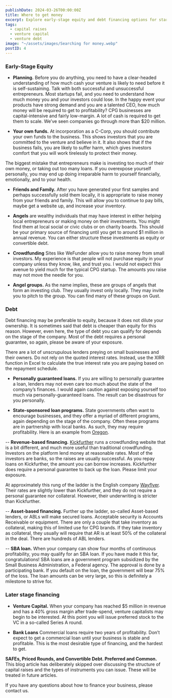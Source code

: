 ```yaml
---
publishDate: 2024-03-26T00:00:00Z
title: Where to get money
excerpt: Explore early-stage equity and debt financing options for startups, from personal funds and angel investors to SBA loans and venture capital. Learn how to strategically fund your business and avoid common pitfalls.
tags:
  - capital raises
  - venture capital
  - venture debt
image: "~/assets/images/Searching for money.webp"
postID: 4
---
```


### Early-Stage Equity

- **Planning.** Before you do anything, you need to have a clear-headed understanding of how much cash your venture is likely to need before it is self-sustaining.   Talk with both successful and unsuccessful entrepreneurs.  Most startups fail, and you need to understand how much money you and your investors could lose.  In the happy event your products have strong demand and you are a talented CEO,  how much money will be required to get to profitability?   CPG businesses are capital-intensive and fairly low-margin.  A lot of cash is required to get them to scale.  We’ve seen companies go through more than $20 million.

- **Your own funds.** At incorporation as a C-Corp, you should contribute your own funds to the business.   This shows investors that you are committed to the venture and believe in it.  It also shows that if the business fails, you are likely to suffer harm, which gives investors comfort that you will work tirelessly to protect their money.

The biggest mistake that entrepreneurs make is investing too much of their own money, or taking out too many loans.   If you overexpose yourself personally, you may end up doing irreparable harm to yourself financially, emotionally, and to your health.

- **Friends and Family.** After you have generated your first samples and perhaps successfully sold them locally,  it is appropriate to raise money from your friends and family.   This will allow you to continue to pay bills, maybe get a website up, and increase your inventory.

- **Angels** are wealthy individuals that may have interest in either helping local entrepreneurs or making money on their investments.  You might find them at local social or civic clubs or on charity boards.  This should be your primary source of financing until you get to around $1 million in annual revenue.  You can either structure these investments as equity or convertible debt.

- **Crowdfunding**  Sites like WeFunder allow you to raise money from small investors.  My experience is that people will not purchase equity in your company unless they know, like, and trust you.   I would not expect this avenue to yield much for the typical CPG startup.  The amounts you raise may not move the needle for you.

- **Angel groups.**  As the name implies, these are groups of angels that form an investing club.  They usually invest only locally.   They may invite you to pitch to the group.   You can find many of these groups on Gust.

### Debt

Debt financing may be preferable to equity, because it does not dilute your ownership.  It is sometimes said that debt is cheaper than equity for this reason.  However, even here, the type of debt you can qualify for depends on the stage of the company.   Most of the debt requires a personal guarantee, so again, please be aware of your exposure.

There are a lot of unscrupulous lenders preying on small businesses and their owners.   Do not rely on the quoted interest rates.  Instead, use the XIRR function in Excel to calculate the true interest rate you are paying based on the repayment schedule.

- **Personally guaranteed loans.**   If you are willing to personally guarantee a loan, lenders may not even care too much about the state of the company’s finances.  I would again caution against exposing yourself too much via personally-guaranteed loans.   The result can be disastrous for you personally.

- **State-sponsored loan programs.**  State governments often want to encourage businesses, and they offer a myriad of different programs, again depending on the stage of the company.   Often these programs are in partnership with local banks.  As such, they may require profitability.  Here is an example from [Oregon](https://www.oregon.gov/biz/programs/homeareas/fundbusiness/Pages/default.aspx).

-- **Revenue-based financing.**  [Kickfurther](https://www.kickfurther.com/) runs a crowdfunding website that is a bit different, and much more useful than traditional crowdfunding.  Investors on the platform lend money at reasonable rates.  Most of the investors are banks, so the raises are usually successful.  As you repay loans on Kickfurther, the amount you can borrow increases.  Kickfurther does require a personal guarantee to back up the loan.   Please limit your exposure.

At approximately this rung of the ladder is the English company [Wayflyer](https://www.wayflyer.com/wholesale-financing).  Their rates are slightly lower than Kickfurther, and they do not require a personal guarantee nor collateral.   However, their underwriting is stricter than Kickfurther.

-- **Asset-based financing.** Further up the ladder, so-called Asset-based lenders, or ABLs will make secured loans.  Acceptable security is Accounts Receivable or equipment.   There are only a couple that take inventory as collateral, making this of limited use for CPG brands.   If they take inventory as collateral, they usually will require that AR is at least 50% of the collateral in the deal.  There are hundreds of ABL lenders.

-- **SBA loan.** When your company can show four months of continuous profitability, you may qualify for an SBA loan.  If you have made it this far, congratulations!   SBA loans are a government program subsidized by the Small Business Administration, a Federal agency.   The approval is done by a participating bank.   If you default on the loan, the government will bear 75% of the loss.   The loan amounts can be very large, so this is definitely a milestone to strive for.

### Later stage financing

- **Venture Capital.** When your company has reached $5 million in revenue and has a 40% gross margin after trade-spend, venture capitalists may begin to be interested.  At this point you will issue preferred stock to the VC in a so-called Series A round.

- **Bank Loans**  Commercial loans require two years of profitability.  Don’t expect to get a commercial loan until your business is stable and profitable.  This is the most desirable type of financing, and the hardest to get.

**SAFEs, Priced Rounds, and Convertible Debt.  Preferred and Common.**  This blog article has deliberately skipped over discussing the structure of capital raises and the types of instruments you can issue.  These will be treated in future articles.

If you have any questions about how to finance your business, please contact us.
